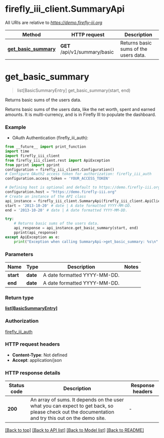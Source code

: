 # firefly_iii_client.SummaryApi

All URIs are relative to *https://demo.firefly-iii.org*

Method | HTTP request | Description
------------- | ------------- | -------------
[**get_basic_summary**](SummaryApi.md#get_basic_summary) | **GET** /api/v1/summary/basic | Returns basic sums of the users data.


# **get_basic_summary**
> list[BasicSummaryEntry] get_basic_summary(start, end)

Returns basic sums of the users data.

Returns basic sums of the users data, like the net worth, spent and earned amounts. It is multi-currency, and is in Firefly III to populate the dashboard. 

### Example

* OAuth Authentication (firefly_iii_auth):
```python
from __future__ import print_function
import time
import firefly_iii_client
from firefly_iii_client.rest import ApiException
from pprint import pprint
configuration = firefly_iii_client.Configuration()
# Configure OAuth2 access token for authorization: firefly_iii_auth
configuration.access_token = 'YOUR_ACCESS_TOKEN'

# Defining host is optional and default to https://demo.firefly-iii.org
configuration.host = "https://demo.firefly-iii.org"
# Create an instance of the API class
api_instance = firefly_iii_client.SummaryApi(firefly_iii_client.ApiClient(configuration))
start = '2013-10-20' # date | A date formatted YYYY-MM-DD. 
end = '2013-10-20' # date | A date formatted YYYY-MM-DD. 

try:
    # Returns basic sums of the users data.
    api_response = api_instance.get_basic_summary(start, end)
    pprint(api_response)
except ApiException as e:
    print("Exception when calling SummaryApi->get_basic_summary: %s\n" % e)
```

### Parameters

Name | Type | Description  | Notes
------------- | ------------- | ------------- | -------------
 **start** | **date**| A date formatted YYYY-MM-DD.  | 
 **end** | **date**| A date formatted YYYY-MM-DD.  | 

### Return type

[**list[BasicSummaryEntry]**](BasicSummaryEntry.md)

### Authorization

[firefly_iii_auth](../README.md#firefly_iii_auth)

### HTTP request headers

 - **Content-Type**: Not defined
 - **Accept**: application/json

### HTTP response details
| Status code | Description | Response headers |
|-------------|-------------|------------------|
**200** | An array of sums. It depends on the user what you can expect to get back, so please check out the documentation and try this out on the demo site. |  -  |

[[Back to top]](#) [[Back to API list]](../README.md#documentation-for-api-endpoints) [[Back to Model list]](../README.md#documentation-for-models) [[Back to README]](../README.md)


